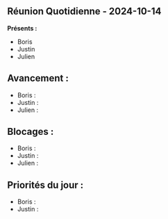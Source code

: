 ## Réunion Quotidienne - 2024-10-14

**Présents :**
- Boris
- Justin
- Julien

## Avancement :
- Boris :
- Justin :
- Julien :

## Blocages :
- Boris :
- Justin :
- Julien :

## Priorités du jour :
- Boris :
- Justin :